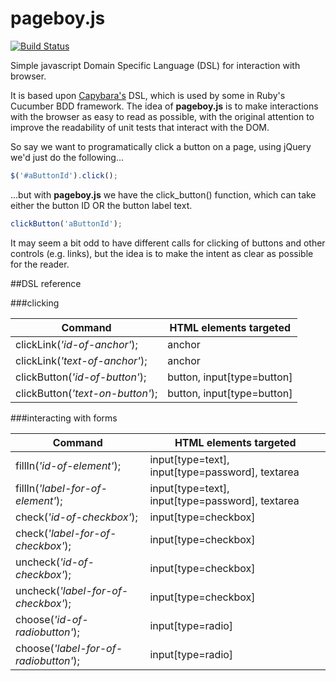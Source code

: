 pageboy.js
==========

[![Build Status](https://travis-ci.org/iainjmitchell/pageboy.js.png)](https://travis-ci.org/iainjmitchell/pageboy.js)

Simple javascript Domain Specific Language (DSL) for interaction with browser.

It is based upon [Capybara's](https://github.com/jnicklas/capybara) DSL, which is used by some in Ruby's Cucumber BDD framework.  The idea of **pageboy.js** is to make interactions with the browser as easy to read as possible, with the original attention to improve the readability of unit tests that interact with the DOM.

So say we want to programatically click a button on a page, using jQuery we'd just do the following...

```javascript
$('#aButtonId').click();
```

...but with **pageboy.js** we have the click_button() function, which can take either the button ID OR the button label text. 

```javascript
clickButton('aButtonId');
```

It may seem a bit odd to have different calls for clicking of buttons and other controls (e.g. links), but the idea is to make the intent as clear as possible for the reader.

##DSL reference

###clicking

| Command | HTML elements targeted |
| --- | --- | 
| clickLink(*'id-of-anchor'*); | anchor |
| clickLink(*'text-of-anchor'*); | anchor |
| clickButton(*'id-of-button'*); | button, input[type=button] |
| clickButton(*'text-on-button'*); | button, input[type=button] |

###interacting with forms

| Command | HTML elements targeted |
| --- | --- | 
| fillIn(*'id-of-element'*); | input[type=text], input[type=password], textarea |
| fillIn(*'label-for-of-element'*); | input[type=text], input[type=password], textarea |
| check(*'id-of-checkbox'*); | input[type=checkbox] |
| check(*'label-for-of-checkbox'*); | input[type=checkbox] |
| uncheck(*'id-of-checkbox'*); | input[type=checkbox] |
| uncheck(*'label-for-of-checkbox'*); | input[type=checkbox] |
| choose(*'id-of-radiobutton'*); | input[type=radio] |
| choose(*'label-for-of-radiobutton'*); | input[type=radio] |



